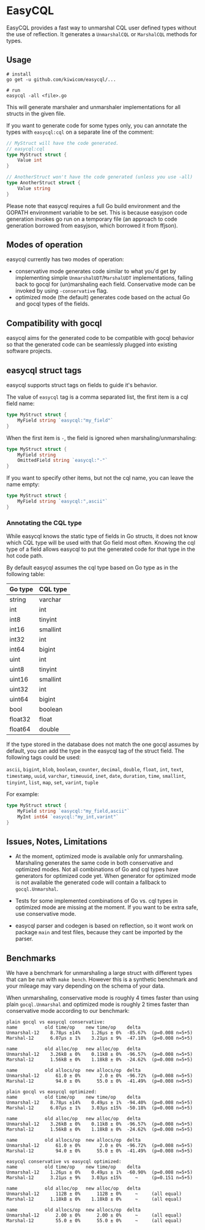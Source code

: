 # EasyCQL

EasyCQL provides a fast way to unmarshal CQL user defined types without the use of reflection.
It generates a `UnmarshalCQL` or `MarshalCQL` methods for types.

## Usage

```
# install
go get -u github.com/kiwicom/easycql/...

# run
easycql -all <file>.go
```

This will generate marshaler and unmarshaler implementations for all structs in the given file.

If you want to generate code for some types only, you can annotate the types with `easycql:cql` on a separate
line of the comment:

```go
// MyStruct will have the code generated.
// easycql:cql
type MyStruct struct {
    Value int
}

// AnotherStruct won't have the code generated (unless you use -all)
type AnotherStruct struct {
    Value string
}
``` 

Please note that easycql requires a full Go build environment and the GOPATH environment variable
to be set. This is because easyjson code generation invokes go run on a temporary file
(an approach to code generation borrowed from easyjson, which borrowed it from ffjson).

## Modes of operation

easycql currently has two modes of operation:

* conservative mode generates code similar to what you'd get by implementing simple
  `UnmarshalUDT`/`MarshalUDT` implementations, falling back to gocql for (un)marshaling each
  field. Conservative mode can be invoked by using `-conservative` flag.
* optimized mode (the default) generates code based on the actual Go and gocql types of the fields.

## Compatibility with gocql

easycql aims for the generated code to be compatible with gocql behavior so that the generated
code can be seamlessly plugged into existing software projects.

## easycql struct tags

easycql supports struct tags on fields to guide it's behavior.

The value of `easycql` tag is a comma separated list, the first item is a cql field name:

```go
type MyStruct struct {
    MyField string `easycql:"my_field"`
}
```

When the first item is `-`, the field is ignored when marshaling/unmarshaling:

```go
type MyStruct struct {
    MyField string
    OmittedField string `easycql:"-"`
}
```

If you want to specify other items, but not the cql name, you can leave the name empty:

```go
type MyStruct struct {
    MyField string `easycql:",ascii"`
}
```

### Annotating the CQL type

While easycql knows the static type of fields in Go structs, it does not know which CQL type
will be used with that Go field most often. Knowing the cql type of a field allows easycql to
put the generated code for that type in the hot code path. 

By default easycql assumes the cql type based on Go type as in the following table:

| Go type | CQL type |
| --- | --- |
| string | varchar |
| int | int |
| int8 | tinyint |
| int16 | smallint |
| int32 | int |
| int64| bigint |
| uint | int |
| uint8 | tinyint |
| uint16 | smallint |
| uint32 | int |
| uint64 | bigint |
| bool | boolean |
| float32 | float |
| float64 | double |

If the type stored in the database does not match the one gocql assumes by default, you can add
the type in the easycql tag of the struct field. The following tags could be used:

`ascii`, `bigint`, `blob`, `boolean`, `counter`, `decimal`, `double`, `float`, `int`, `text`,
`timestamp`, `uuid`, `varchar`, `timeuuid`, `inet`, `date`, `duration`, `time`, `smallint`,
`tinyint`, `list`, `map`, `set`, `varint`, `tuple`

For example:

```go
type MyStruct struct {
    MyField string `easycql:"my_field,ascii"`
    MyInt int64 `easycql:"my_int,varint"`
}
```

## Issues, Notes, Limitations

* At the moment, optimized mode is available only for unmarshaling. Marshaling generates the same
  code in both conservative and optimized modes. Not all combinations of Go and cql types have
  generators for optimized code yet. When generator for optimized mode is not available the generated
  code will contain a fallback to `gocql.Unmarshal`.
  
* Tests for some implemented combinations of Go vs. cql types in optimized mode are missing at the moment.
  If you want to be extra safe, use conservative mode.

* easycql parser and codegen is based on reflection, so it wont work on package `main` and test files, because they
  cant be imported by the parser.

## Benchmarks

We have a benchmark for unmarshaling a large struct with different types that can be run with
`make bench`.
However this is a synthetic benchmark and your mileage may vary depending on the schema of your data.

When unmarshaling, conservative mode is roughly 4 times faster than using plain `gocql.Unmarshal` and optimized mode
is roughly 2 times faster than conservative mode according to our benchmark:

```
plain gocql vs easycql conservative:
name          old time/op    new time/op    delta
Unmarshal-12    8.78µs ±14%    1.26µs ± 0%  -85.67%  (p=0.008 n=5+5)
Marshal-12      6.07µs ± 1%    3.21µs ± 9%  -47.18%  (p=0.008 n=5+5)

name          old alloc/op   new alloc/op   delta
Unmarshal-12    3.26kB ± 0%    0.11kB ± 0%  -96.57%  (p=0.008 n=5+5)
Marshal-12      1.56kB ± 0%    1.18kB ± 0%  -24.62%  (p=0.008 n=5+5)

name          old allocs/op  new allocs/op  delta
Unmarshal-12      61.0 ± 0%       2.0 ± 0%  -96.72%  (p=0.008 n=5+5)
Marshal-12        94.0 ± 0%      55.0 ± 0%  -41.49%  (p=0.008 n=5+5)

plain gocql vs easycql optimized:
name          old time/op    new time/op    delta
Unmarshal-12    8.78µs ±14%    0.49µs ± 1%  -94.40%  (p=0.008 n=5+5)
Marshal-12      6.07µs ± 1%    3.03µs ±15%  -50.18%  (p=0.008 n=5+5)

name          old alloc/op   new alloc/op   delta
Unmarshal-12    3.26kB ± 0%    0.11kB ± 0%  -96.57%  (p=0.008 n=5+5)
Marshal-12      1.56kB ± 0%    1.18kB ± 0%  -24.62%  (p=0.008 n=5+5)

name          old allocs/op  new allocs/op  delta
Unmarshal-12      61.0 ± 0%       2.0 ± 0%  -96.72%  (p=0.008 n=5+5)
Marshal-12        94.0 ± 0%      55.0 ± 0%  -41.49%  (p=0.008 n=5+5)

easycql conservative vs easycql optimized:
name          old time/op    new time/op    delta
Unmarshal-12    1.26µs ± 0%    0.49µs ± 1%  -60.90%  (p=0.008 n=5+5)
Marshal-12      3.21µs ± 9%    3.03µs ±15%     ~     (p=0.151 n=5+5)

name          old alloc/op   new alloc/op   delta
Unmarshal-12      112B ± 0%      112B ± 0%     ~     (all equal)
Marshal-12      1.18kB ± 0%    1.18kB ± 0%     ~     (all equal)

name          old allocs/op  new allocs/op  delta
Unmarshal-12      2.00 ± 0%      2.00 ± 0%     ~     (all equal)
Marshal-12        55.0 ± 0%      55.0 ± 0%     ~     (all equal)

```
